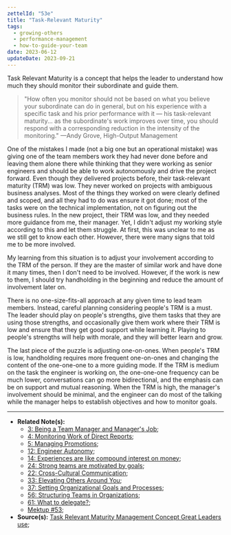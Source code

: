 ```yaml
---
zettelId: "53e"
title: "Task-Relevant Maturity"
tags:
  - growing-others
  - performance-management
  - how-to-guide-your-team
date: 2023-06-12
updateDate: 2023-09-21
---
```


Task Relevant Maturity is a concept that helps the leader to understand how much they should monitor their subordinate and guide them.

> "How often you monitor should not be based on what you believe your subordinate can do in general, but on his experience with a specific task and his prior performance with it — his task-relevant maturity... as the subordinate's work improves over time, you should respond with a corresponding reduction in the intensity of the monitoring." —Andy Grove, High-Output Management

One of the mistakes I made (not a big one but an operational mistake) was giving one of the team members work they had never done before and leaving them alone there while thinking that they were working as senior engineers and should be able to work autonomously and drive the project forward. Even though they delivered projects before, their task-relevant maturity (TRM) was low. They never worked on projects with ambiguous business analyses. Most of the things they worked on were clearly defined and scoped, and all they had to do was ensure it got done; most of the tasks were on the technical implementation, not on figuring out the business rules. In the new project, their TRM was low, and they needed more guidance from me, their manager. Yet, I didn't adjust my working style according to this and let them struggle. At first, this was unclear to me as we still get to know each other. However, there were many signs that told me to be more involved.

My learning from this situation is to adjust your involvement according to the TRM of the person. If they are the master of similar work and have done it many times, then I don't need to be involved. However, if the work is new to them, I should try handholding in the beginning and reduce the amount of involvement later on.

There is no one-size-fits-all approach at any given time to lead team members. Instead, careful planning considering people's TRM is a must. The leader should play on people's strengths, give them tasks that they are using those strengths, and occasionally give them work where their TRM is low and ensure that they get good support while learning it. Playing to people's strengths will help with morale, and they will better learn and grow.

The last piece of the puzzle is adjusting one-on-ones. When people's TRM is low, handholding requires more frequent one-on-ones and changing the content of the one-one-one to a more guiding mode. If the TRM is medium on the task the engineer is working on, the one-one-one frequency can be much lower, conversations can go more bidirectional, and the emphasis can be on support and mutual reasoning. When the TRM is high, the manager's involvement should be minimal, and the engineer can do most of the talking while the manager helps to establish objectives and how to monitor goals.

---

- **Related Note(s):**
  - [3: Being a Team Manager and Manager's Job](/notes/3/);
  - [4: Monitoring Work of Direct Reports](/notes/4/);
  - [5: Managing Promotions](/notes/5/);
  - [12: Engineer Autonomy](/notes/12/);
  - [14: Experiences are like compound interest on money](/notes/14/);
  - [24: Strong teams are motivated by goals](/notes/24/);
  - [22: Cross-Cultural Communication](/notes/22/);
  - [33: Elevating Others Around You](/notes/33/);
  - [37: Setting Organizational Goals and Processes](/notes/37/);
  - [56: Structuring Teams in Organizations](/notes/56/);
  - [61: What to delegate?](/notes/61/);
  - [Mektup #53](/newsletter/mektup-53/);
- **Source(s):** [Task Relevant Maturity Management Concept Great Leaders use](https://getlighthouse.com/blog/management-concept/);
